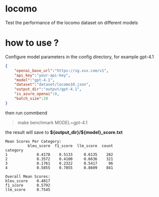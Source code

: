 
# locomo

Test the performance of the locomo dataset on different models

# how to use ?

Configure model parameters in the config directory, for example gpt-4.1
```gpt-4.1.json
{
    "openai_base_url":"https://sg.xxx.com/v1",
    "api_key":"your-api-key",
    "model":"gpt-4.1",
    "dataset":"dataset/locomo10.json",
    "output_dir":"output/gpt-4.1",
    "is_azure_openai":0,
    "batch_size":20
}
```
then run commbend
>  make benchmark MODEL=gpt-4.1

the result will save to  **\${output_dir}/\${model}_score.txt**

```
Mean Scores Per Category:
          bleu_score  f1_score  llm_score  count
category                                        
1             0.4178    0.5133     0.6135    282
2             0.3572    0.4100     0.6636    321
3             0.1761    0.2322     0.5417     96
4             0.5855    0.7055     0.8609    841

Overall Mean Scores:
bleu_score    0.4817
f1_score      0.5792
llm_score     0.7545
```
